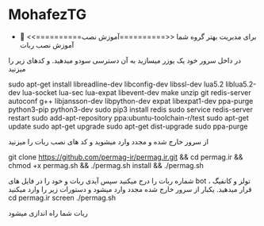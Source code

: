 # MohafezTG
* برای مدیریت بهتر گروه شما 
<<==========آموزش نصب==========>> 
🔰آموزش نصب ربات 

در داخل سرور خود یک یوزر میسازید به آن دسترسی سودو میدهید.
و کدهای زیر را میزنید

sudo apt-get install libreadline-dev libconfig-dev libssl-dev lua5.2 liblua5.2-dev lua-socket lua-sec lua-expat libevent-dev make unzip git redis-server autoconf g++ libjansson-dev libpython-dev expat libexpat1-dev ppa-purge python3-pip python3-dev
sudo pip3 install redis
sudo service redis-server restart
sudo add-apt-repository ppa:ubuntu-toolchain-r/test
sudo apt-get update
sudo apt-get upgrade
sudo apt-get dist-upgrade
sudo ppa-purge

از سرور خارج شده و مجدد وارد میشوید و کد های نصب ربات را میزنید

git clone https://github.com/permag-ir/permag.ir.git && cd permag.ir && chmod +x permag.sh && ./permag.sh install && ./permag.sh

شماره ربات را درج میکنید 
سپس آیدی ربات و خود را در فایل های bot ، تولز و کانفیگ قرار میدهید.
یکبار از سرور خارج شده مجدد وارد میشود و دستورات زیر را وارد میکنید
cd permag.ir
screen ./permag.sh

ربات شما راه اندازی میشود
